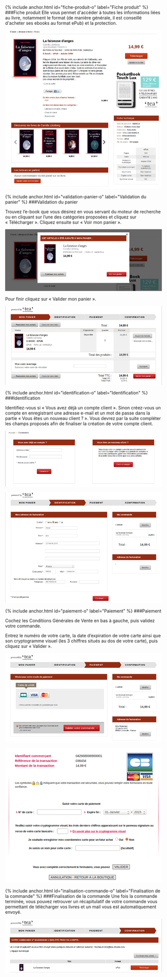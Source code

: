 {% include anchor.html id="fiche-produit-o" label="Fiche produit" %}
###Fiche produit
Elle vous permet d'accéder à toutes les informations liées au livre, notamment le format (de manière générale, il est conseillé d'acheter ses ebooks au format ePub) et la protection.

![](/images/acheter-ordinateur-1.png)

{% include anchor.html id="validation-panier-o" label="Validation du panier" %}
###Validation du panier

Trouvez l’e-book que vous désirez en vous servant du moteur de recherche ou en cliquant sur l’une des catégories proposées et cliquez sur « Télécharger ». Cliquez ensuite sur « Voir mon panier ».

![](/images/acheter-ordinateur-2.png)

Pour finir cliquez sur « Valider mon panier ».

![](/images/acheter-ordinateur-3.png)

{% include anchor.html id="identification-o" label="Identification" %}
###Identification

Identifiez-vous si « Vous avez déjà un compte client ». Sinon créez-vous un compte en enregistrant une adresse e-mail et un mot de passe dans la partie « Vous êtes un nouveau client ? ». Vous devrez par la suite compléter les champs proposés afin de finaliser la création de votre compte client.

![](/images/acheter-ordinateur-4.png)

![](/images/acheter-ordinateur-5.png)

{% include anchor.html id="paiement-o" label="Paiement" %}
###Paiement

Cochez les Conditions Générales de Vente en bas à gauche, puis validez votre commande.

Entrez le numéro de votre carte, la date d’expiration de votre carte ainsi que son cryptogramme visuel (les 3 chiffres situés au dos de votre carte), puis cliquez sur « Valider ».

![](/images/acheter-ordinateur-6.png)

![](/images/acheter-ordinateur-7.png)

{% include anchor.html id="inalisation-commande-o" label="Finalisation de la commande" %}
###Finalisation de la commande
Une fois la commande terminée, vous pouvez retrouver un récapitulatif de votre commande vous permettant de télécharger vos livres et un mail vous est automatiquement envoyé.

![](/images/acheter-ordinateur-8.png)
